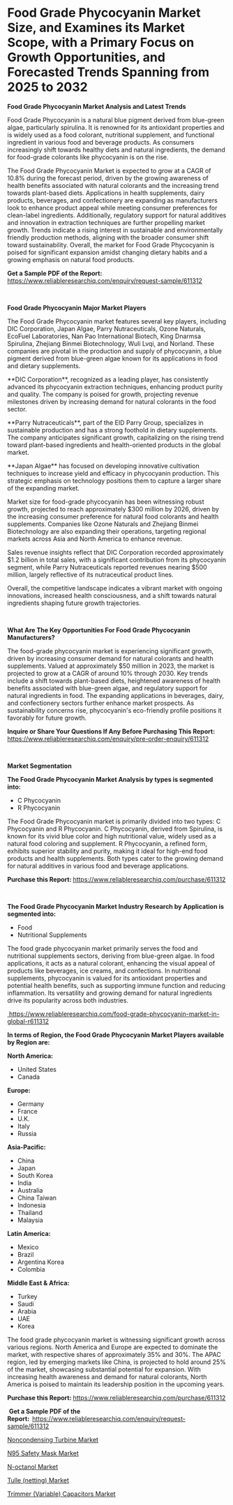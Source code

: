 <p><h1>Food Grade Phycocyanin Market Size, and Examines its Market Scope, with a Primary Focus on Growth Opportunities, and Forecasted Trends Spanning from 2025 to 2032</h1></p><p><strong>Food Grade Phycocyanin Market Analysis and Latest Trends</strong></p>
<p><p>Food Grade Phycocyanin is a natural blue pigment derived from blue-green algae, particularly spirulina. It is renowned for its antioxidant properties and is widely used as a food colorant, nutritional supplement, and functional ingredient in various food and beverage products. As consumers increasingly shift towards healthy diets and natural ingredients, the demand for food-grade colorants like phycocyanin is on the rise. </p><p>The Food Grade Phycocyanin Market is expected to grow at a CAGR of 10.8% during the forecast period, driven by the growing awareness of health benefits associated with natural colorants and the increasing trend towards plant-based diets. Applications in health supplements, dairy products, beverages, and confectionery are expanding as manufacturers look to enhance product appeal while meeting consumer preferences for clean-label ingredients. Additionally, regulatory support for natural additives and innovation in extraction techniques are further propelling market growth. Trends indicate a rising interest in sustainable and environmentally friendly production methods, aligning with the broader consumer shift toward sustainability. Overall, the market for Food Grade Phycocyanin is poised for significant expansion amidst changing dietary habits and a growing emphasis on natural food products.</p></p>
<p><strong>Get a Sample PDF of the Report:&nbsp;</strong> <a href="https://www.reliableresearchiq.com/enquiry/request-sample/611312?utm_campaign=1170&utm_medium=2&utm_source=Github&utm_content=ia&utm_term=23032025&utm_id=food-grade-phycocyanin">https://www.reliableresearchiq.com/enquiry/request-sample/611312</a></p>
<p>&nbsp;</p>
<p><strong>Food Grade Phycocyanin Major Market Players</strong></p>
<p><p>The Food Grade Phycocyanin market features several key players, including DIC Corporation, Japan Algae, Parry Nutraceuticals, Ozone Naturals, EcoFuel Laboratories, Nan Pao International Biotech, King Dnarmsa Spirulina, Zhejiang Binmei Biotechnology, Wuli Lvqi, and Norland. These companies are pivotal in the production and supply of phycocyanin, a blue pigment derived from blue-green algae known for its applications in food and dietary supplements.</p><p>**DIC Corporation**, recognized as a leading player, has consistently advanced its phycocyanin extraction techniques, enhancing product purity and quality. The company is poised for growth, projecting revenue milestones driven by increasing demand for natural colorants in the food sector.</p><p>**Parry Nutraceuticals**, part of the EID Parry Group, specializes in sustainable production and has a strong foothold in dietary supplements. The company anticipates significant growth, capitalizing on the rising trend toward plant-based ingredients and health-oriented products in the global market.</p><p>**Japan Algae** has focused on developing innovative cultivation techniques to increase yield and efficacy in phycocyanin production. This strategic emphasis on technology positions them to capture a larger share of the expanding market.</p><p>Market size for food-grade phycocyanin has been witnessing robust growth, projected to reach approximately $300 million by 2026, driven by the increasing consumer preference for natural food colorants and health supplements. Companies like Ozone Naturals and Zhejiang Binmei Biotechnology are also expanding their operations, targeting regional markets across Asia and North America to enhance revenue.</p><p>Sales revenue insights reflect that DIC Corporation recorded approximately $1.2 billion in total sales, with a significant contribution from its phycocyanin segment, while Parry Nutraceuticals reported revenues nearing $500 million, largely reflective of its nutraceutical product lines.</p><p>Overall, the competitive landscape indicates a vibrant market with ongoing innovations, increased health consciousness, and a shift towards natural ingredients shaping future growth trajectories.</p></p>
<p>&nbsp;</p>
<p><strong>What Are The Key Opportunities For Food Grade Phycocyanin Manufacturers?</strong></p>
<p><p>The food-grade phycocyanin market is experiencing significant growth, driven by increasing consumer demand for natural colorants and health supplements. Valued at approximately $50 million in 2023, the market is projected to grow at a CAGR of around 10% through 2030. Key trends include a shift towards plant-based diets, heightened awareness of health benefits associated with blue-green algae, and regulatory support for natural ingredients in food. The expanding applications in beverages, dairy, and confectionery sectors further enhance market prospects. As sustainability concerns rise, phycocyanin's eco-friendly profile positions it favorably for future growth.</p></p>
<p><strong>Inquire or Share Your Questions If Any Before Purchasing This Report:</strong> <a href="https://www.reliableresearchiq.com/enquiry/pre-order-enquiry/611312?utm_campaign=1170&utm_medium=2&utm_source=Github&utm_content=ia&utm_term=23032025&utm_id=food-grade-phycocyanin">https://www.reliableresearchiq.com/enquiry/pre-order-enquiry/611312</a></p>
<p>&nbsp;</p>
<p><strong>Market Segmentation</strong></p>
<p><strong>The Food Grade Phycocyanin Market Analysis by types is segmented into:</strong></p>
<p><ul><li>C Phycocyanin</li><li>R Phycocyanin</li></ul></p>
<p><p>The Food Grade Phycocyanin market is primarily divided into two types: C Phycocyanin and R Phycocyanin. C Phycocyanin, derived from Spirulina, is known for its vivid blue color and high nutritional value, widely used as a natural food coloring and supplement. R Phycocyanin, a refined form, exhibits superior stability and purity, making it ideal for high-end food products and health supplements. Both types cater to the growing demand for natural additives in various food and beverage applications.</p></p>
<p><strong>Purchase this Report:&nbsp;</strong><a href="https://www.reliableresearchiq.com/purchase/611312?utm_campaign=1170&utm_medium=2&utm_source=Github&utm_content=ia&utm_term=23032025&utm_id=food-grade-phycocyanin">https://www.reliableresearchiq.com/purchase/611312</a></p>
<p>&nbsp;</p>
<p><strong>The Food Grade Phycocyanin Market Industry Research by Application is segmented into:</strong></p>
<p><ul><li>Food</li><li>Nutritional Supplements</li></ul></p>
<p><p>The food grade phycocyanin market primarily serves the food and nutritional supplements sectors, deriving from blue-green algae. In food applications, it acts as a natural colorant, enhancing the visual appeal of products like beverages, ice creams, and confections. In nutritional supplements, phycocyanin is valued for its antioxidant properties and potential health benefits, such as supporting immune function and reducing inflammation. Its versatility and growing demand for natural ingredients drive its popularity across both industries.</p></p>
<p><a href="https://www.reliableresearchiq.com/food-grade-phycocyanin-market-in-global-r611312?utm_campaign=1170&utm_medium=2&utm_source=Github&utm_content=ia&utm_term=23032025&utm_id=food-grade-phycocyanin">&nbsp;https://www.reliableresearchiq.com/food-grade-phycocyanin-market-in-global-r611312</a></p>
<p><strong>In terms of Region, the Food Grade Phycocyanin Market Players available by Region are:</strong></p>
<p>
    <p> <strong> North America: </strong>
        <ul>
            <li>United States</li>
            <li>Canada</li>
        </ul>
        </p> 
    <p> <strong> Europe: </strong>
        <ul>
            <li>Germany</li>
            <li>France</li>
            <li>U.K.</li>
            <li>Italy</li>
            <li>Russia</li>
        </ul>
        </p> 
    <p> <strong> Asia-Pacific: </strong>
        <ul>
            <li>China</li>
            <li>Japan</li>
            <li>South Korea</li>
            <li>India</li>
            <li>Australia</li>
            <li>China Taiwan</li>
            <li>Indonesia</li>
            <li>Thailand</li>
            <li>Malaysia</li>
        </ul>
        </p> 
    <p> <strong> Latin America: </strong>
        <ul>
            <li>Mexico</li>
            <li>Brazil</li>
            <li>Argentina Korea</li>
            <li>Colombia</li>
        </ul>
        </p> 
    <p> <strong> Middle East & Africa: </strong>
        <ul>
            <li>Turkey</li>
            <li>Saudi</li>
            <li>Arabia</li>
            <li>UAE</li>
            <li>Korea</li>
        </ul>
    </p>
    </p>
<p><p>The food grade phycocyanin market is witnessing significant growth across various regions. North America and Europe are expected to dominate the market, with respective shares of approximately 35% and 30%. The APAC region, led by emerging markets like China, is projected to hold around 25% of the market, showcasing substantial potential for expansion. With increasing health awareness and demand for natural colorants, North America is poised to maintain its leadership position in the upcoming years.</p></p>
<p><strong>Purchase this Report: </strong><a href="https://www.reliableresearchiq.com/purchase/611312?utm_campaign=1170&utm_medium=2&utm_source=Github&utm_content=ia&utm_term=23032025&utm_id=food-grade-phycocyanin">https://www.reliableresearchiq.com/purchase/611312</a></p>
<p>&nbsp;<strong>Get a Sample PDF of the Report:&nbsp;&nbsp;</strong><a href="https://www.reliableresearchiq.com/enquiry/request-sample/611312?utm_campaign=1170&utm_medium=2&utm_source=Github&utm_content=ia&utm_term=23032025&utm_id=food-grade-phycocyanin">https://www.reliableresearchiq.com/enquiry/request-sample/611312</a></p>
<p><strong></strong></p>
<p><p><a href="https://github.com/kimomeifbnu26/Market-Research-Report-List-1/blob/main/noncondensing-turbine-market.md?utm_campaign=1170&utm_medium=2&utm_source=Github&utm_content=ia&utm_term=23032025&utm_id=food-grade-phycocyanin">Noncondensing Turbine Market</a></p><p><a href="https://github.com/kabotcaddoub/Market-Research-Report-List-1/blob/main/n95-safety-mask-market.md?utm_campaign=1170&utm_medium=2&utm_source=Github&utm_content=ia&utm_term=23032025&utm_id=food-grade-phycocyanin">N95 Safety Mask Market</a></p><p><a href="https://github.com/daddskokenk4/Market-Research-Report-List-1/blob/main/n-octanol-market.md?utm_campaign=1170&utm_medium=2&utm_source=Github&utm_content=ia&utm_term=23032025&utm_id=food-grade-phycocyanin">N-octanol Market</a></p><p><a href="https://github.com/forttgoddym7/Market-Research-Report-List-1/blob/main/tulle-netting-market.md?utm_campaign=1170&utm_medium=2&utm_source=Github&utm_content=ia&utm_term=23032025&utm_id=food-grade-phycocyanin">Tulle (netting) Market</a></p><p><a href="https://github.com/duskodazzi34/Market-Research-Report-List-1/blob/main/trimmer-variable-capacitors-market.md?utm_campaign=1170&utm_medium=2&utm_source=Github&utm_content=ia&utm_term=23032025&utm_id=food-grade-phycocyanin">Trimmer (Variable) Capacitors Market</a></p></p>